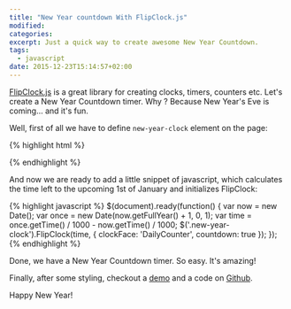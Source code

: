 ```yaml
---
title: "New Year countdown With FlipClock.js"
modified:
categories:
excerpt: Just a quick way to create awesome New Year Countdown.
tags:
  - javascript
date: 2015-12-23T15:14:57+02:00
---
```


[FlipClock.js](http://flipclockjs.com/) is a great library for creating clocks, timers, counters etc.
Let's create a New Year Countdown timer. Why ? Because New Year's Eve is coming... and it's fun.

Well, first of all we have to define `new-year-clock` element on the page:

{% highlight html %}
<body>
  <div class="new-year-clock"></div>
</body>
{% endhighlight %}

And now we are ready to add a little snippet of javascript, which calculates the time
left to the upcoming 1st of January and initializes FlipClock:

{% highlight javascript %}
$(document).ready(function() {
    var now = new Date();
    var once  = new Date(now.getFullYear() + 1, 0, 1);
    var time = once.getTime() / 1000 - now.getTime() / 1000;
    $('.new-year-clock').FlipClock(time, {
        clockFace: 'DailyCounter',
        countdown: true
    });
});
{% endhighlight %}

Done, we have a New Year Countdown timer. So easy. It's amazing!

Finally, after some styling, checkout a [demo](https://veelenga.github.io/new-year-countdown/)
and a code on [Github](https://github.com/veelenga/new-year-countdown).

Happy New Year!

